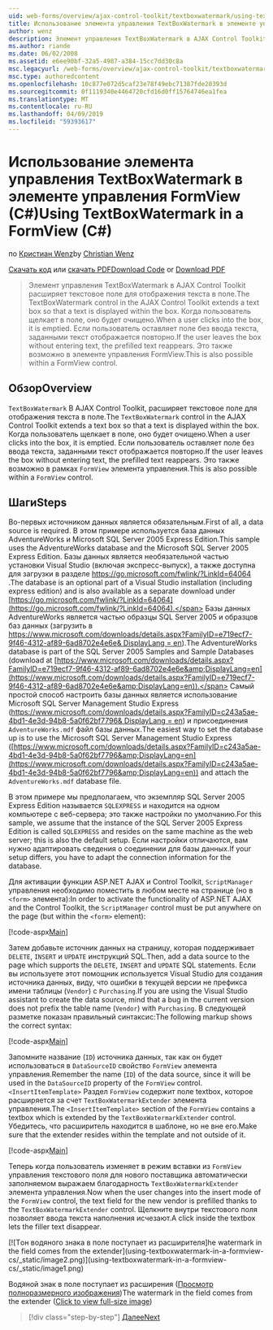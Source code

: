 ```yaml
---
uid: web-forms/overview/ajax-control-toolkit/textboxwatermark/using-textboxwatermark-in-a-formview-cs
title: Использование элемента управления TextBoxWatermark в элементе управления FormView (C#) | Документация Майкрософт
author: wenz
description: Элемент управления TextBoxWatermark в AJAX Control Toolkit расширяет текстовое поле для отображения текста в поле. Когда пользователь щелкает в поле, его я...
ms.author: riande
ms.date: 06/02/2008
ms.assetid: e6ee90bf-32a5-4987-a384-15cc7dd30c8a
msc.legacyurl: /web-forms/overview/ajax-control-toolkit/textboxwatermark/using-textboxwatermark-in-a-formview-cs
msc.type: authoredcontent
ms.openlocfilehash: 10c877e072d5caf23e78f49ebc71387fde20393d
ms.sourcegitcommit: 0f1119340e4464720cfd16d0ff15764746ea1fea
ms.translationtype: MT
ms.contentlocale: ru-RU
ms.lasthandoff: 04/09/2019
ms.locfileid: "59393617"
---
```

# <a name="using-textboxwatermark-in-a-formview-c"></a><span data-ttu-id="ecefb-104">Использование элемента управления TextBoxWatermark в элементе управления FormView (C#)</span><span class="sxs-lookup"><span data-stu-id="ecefb-104">Using TextBoxWatermark in a FormView (C#)</span></span>

<span data-ttu-id="ecefb-105">по [Кристиан Wenz](https://github.com/wenz)</span><span class="sxs-lookup"><span data-stu-id="ecefb-105">by [Christian Wenz](https://github.com/wenz)</span></span>

<span data-ttu-id="ecefb-106">[Скачать код](http://download.microsoft.com/download/9/3/f/93f8daea-bebd-4821-833b-95205389c7d0/TextBoxWatermark1.cs.zip) или [скачать PDF](http://download.microsoft.com/download/b/6/a/b6ae89ee-df69-4c87-9bfb-ad1eb2b23373/textboxwatermark1CS.pdf)</span><span class="sxs-lookup"><span data-stu-id="ecefb-106">[Download Code](http://download.microsoft.com/download/9/3/f/93f8daea-bebd-4821-833b-95205389c7d0/TextBoxWatermark1.cs.zip) or [Download PDF](http://download.microsoft.com/download/b/6/a/b6ae89ee-df69-4c87-9bfb-ad1eb2b23373/textboxwatermark1CS.pdf)</span></span>

> <span data-ttu-id="ecefb-107">Элемент управления TextBoxWatermark в AJAX Control Toolkit расширяет текстовое поле для отображения текста в поле.</span><span class="sxs-lookup"><span data-stu-id="ecefb-107">The TextBoxWatermark control in the AJAX Control Toolkit extends a text box so that a text is displayed within the box.</span></span> <span data-ttu-id="ecefb-108">Когда пользователь щелкает в поле, оно будет очищено.</span><span class="sxs-lookup"><span data-stu-id="ecefb-108">When a user clicks into the box, it is emptied.</span></span> <span data-ttu-id="ecefb-109">Если пользователь оставляет поле без ввода текста, заданными текст отображается повторно.</span><span class="sxs-lookup"><span data-stu-id="ecefb-109">If the user leaves the box without entering text, the prefilled text reappears.</span></span> <span data-ttu-id="ecefb-110">Это также возможно в элементе управления FormView.</span><span class="sxs-lookup"><span data-stu-id="ecefb-110">This is also possible within a FormView control.</span></span>


## <a name="overview"></a><span data-ttu-id="ecefb-111">Обзор</span><span class="sxs-lookup"><span data-stu-id="ecefb-111">Overview</span></span>

<span data-ttu-id="ecefb-112">`TextBoxWatermark` В AJAX Control Toolkit, расширяет текстовое поле для отображения текста в поле.</span><span class="sxs-lookup"><span data-stu-id="ecefb-112">The `TextBoxWatermark` control in the AJAX Control Toolkit extends a text box so that a text is displayed within the box.</span></span> <span data-ttu-id="ecefb-113">Когда пользователь щелкает в поле, оно будет очищено.</span><span class="sxs-lookup"><span data-stu-id="ecefb-113">When a user clicks into the box, it is emptied.</span></span> <span data-ttu-id="ecefb-114">Если пользователь оставляет поле без ввода текста, заданными текст отображается повторно.</span><span class="sxs-lookup"><span data-stu-id="ecefb-114">If the user leaves the box without entering text, the prefilled text reappears.</span></span> <span data-ttu-id="ecefb-115">Это также возможно в рамках `FormView` элемента управления.</span><span class="sxs-lookup"><span data-stu-id="ecefb-115">This is also possible within a `FormView` control.</span></span>

## <a name="steps"></a><span data-ttu-id="ecefb-116">Шаги</span><span class="sxs-lookup"><span data-stu-id="ecefb-116">Steps</span></span>

<span data-ttu-id="ecefb-117">Во-первых источником данных является обязательным.</span><span class="sxs-lookup"><span data-stu-id="ecefb-117">First of all, a data source is required.</span></span> <span data-ttu-id="ecefb-118">В этом примере используется база данных AdventureWorks и Microsoft SQL Server 2005 Express Edition.</span><span class="sxs-lookup"><span data-stu-id="ecefb-118">This sample uses the AdventureWorks database and the Microsoft SQL Server 2005 Express Edition.</span></span> <span data-ttu-id="ecefb-119">Базы данных является необязательной частью установки Visual Studio (включая экспресс-выпуск), а также доступна для загрузки в разделе [ https://go.microsoft.com/fwlink/?LinkId=64064 ](https://go.microsoft.com/fwlink/?LinkId=64064).</span><span class="sxs-lookup"><span data-stu-id="ecefb-119">The database is an optional part of a Visual Studio installation (including express edition) and is also available as a separate download under [https://go.microsoft.com/fwlink/?LinkId=64064](https://go.microsoft.com/fwlink/?LinkId=64064).</span></span> <span data-ttu-id="ecefb-120">Базы данных AdventureWorks является частью образцы SQL Server 2005 и образцов баз данных (загрузить в [ https://www.microsoft.com/downloads/details.aspx?FamilyID=e719ecf7-9f46-4312-af89-6ad8702e4e6e&amp; DisplayLang = en](https://www.microsoft.com/downloads/details.aspx?FamilyID=e719ecf7-9f46-4312-af89-6ad8702e4e6e&amp;DisplayLang=en)).</span><span class="sxs-lookup"><span data-stu-id="ecefb-120">The AdventureWorks database is part of the SQL Server 2005 Samples and Sample Databases (download at [https://www.microsoft.com/downloads/details.aspx?FamilyID=e719ecf7-9f46-4312-af89-6ad8702e4e6e&amp;DisplayLang=en](https://www.microsoft.com/downloads/details.aspx?FamilyID=e719ecf7-9f46-4312-af89-6ad8702e4e6e&amp;DisplayLang=en)).</span></span> <span data-ttu-id="ecefb-121">Самый простой способ настроить базы данных является использование Microsoft SQL Server Management Studio Express ([https://www.microsoft.com/downloads/details.aspx?FamilyID=c243a5ae-4bd1-4e3d-94b8-5a0f62bf7796&amp; DisplayLang = en](https://www.microsoft.com/downloads/details.aspx?FamilyID=c243a5ae-4bd1-4e3d-94b8-5a0f62bf7796&amp;DisplayLang=en)) и присоединения `AdventureWorks.mdf` файл базы данных.</span><span class="sxs-lookup"><span data-stu-id="ecefb-121">The easiest way to set the database up is to use the Microsoft SQL Server Management Studio Express ([https://www.microsoft.com/downloads/details.aspx?FamilyID=c243a5ae-4bd1-4e3d-94b8-5a0f62bf7796&amp;DisplayLang=en](https://www.microsoft.com/downloads/details.aspx?FamilyID=c243a5ae-4bd1-4e3d-94b8-5a0f62bf7796&amp;DisplayLang=en)) and attach the `AdventureWorks.mdf` database file.</span></span>

<span data-ttu-id="ecefb-122">В этом примере мы предполагаем, что экземпляр SQL Server 2005 Express Edition называется `SQLEXPRESS` и находится на одном компьютере с веб-сервера; это также настройки по умолчанию.</span><span class="sxs-lookup"><span data-stu-id="ecefb-122">For this sample, we assume that the instance of the SQL Server 2005 Express Edition is called `SQLEXPRESS` and resides on the same machine as the web server; this is also the default setup.</span></span> <span data-ttu-id="ecefb-123">Если настройки отличаются, вам нужно адаптировать сведения о соединении для базы данных.</span><span class="sxs-lookup"><span data-stu-id="ecefb-123">If your setup differs, you have to adapt the connection information for the database.</span></span>

<span data-ttu-id="ecefb-124">Для активации функции ASP.NET AJAX и Control Toolkit, `ScriptManager` управления необходимо поместить в любом месте на странице (но в `<form>` элемента):</span><span class="sxs-lookup"><span data-stu-id="ecefb-124">In order to activate the functionality of ASP.NET AJAX and the Control Toolkit, the `ScriptManager` control must be put anywhere on the page (but within the `<form>` element):</span></span>

[!code-aspx[Main](using-textboxwatermark-in-a-formview-cs/samples/sample1.aspx)]

<span data-ttu-id="ecefb-125">Затем добавьте источник данных на страницу, которая поддерживает `DELETE`, `INSERT` и `UPDATE` инструкций SQL.</span><span class="sxs-lookup"><span data-stu-id="ecefb-125">Then, add a data source to the page which supports the `DELETE`, `INSERT` and `UPDATE` SQL statements.</span></span> <span data-ttu-id="ecefb-126">Если вы используете этот помощник используется Visual Studio для создания источника данных, виду, что ошибки в текущей версии не префикса имени таблицы (`Vendor`) с `Purchasing`.</span><span class="sxs-lookup"><span data-stu-id="ecefb-126">If you are using the Visual Studio assistant to create the data source, mind that a bug in the current version does not prefix the table name (`Vendor`) with `Purchasing`.</span></span> <span data-ttu-id="ecefb-127">В следующей разметке показан правильный синтаксис:</span><span class="sxs-lookup"><span data-stu-id="ecefb-127">The following markup shows the correct syntax:</span></span>

[!code-aspx[Main](using-textboxwatermark-in-a-formview-cs/samples/sample2.aspx)]

<span data-ttu-id="ecefb-128">Запомните название (`ID`) источника данных, так как он будет использоваться в `DataSourceID` свойство `FormView` элемента управления.</span><span class="sxs-lookup"><span data-stu-id="ecefb-128">Remember the name (`ID`) of the data source, since it will be used in the `DataSourceID` property of the `FormView` control.</span></span> <span data-ttu-id="ecefb-129">`<InsertItemTemplate>` Раздел `FormView` содержит поле textbox, которое расширяется за счет `TextBoxWatermarkExtender` элемента управления.</span><span class="sxs-lookup"><span data-stu-id="ecefb-129">The `<InsertItemTemplate>` section of the `FormView` contains a textbox which is extended by the `TextBoxWatermarkExtender` control.</span></span> <span data-ttu-id="ecefb-130">Убедитесь, что расширитель находится в шаблоне, но не вне его.</span><span class="sxs-lookup"><span data-stu-id="ecefb-130">Make sure that the extender resides within the template and not outside of it.</span></span>

[!code-aspx[Main](using-textboxwatermark-in-a-formview-cs/samples/sample3.aspx)]

<span data-ttu-id="ecefb-131">Теперь когда пользователь изменяет в режим вставки из `FormView` управления текстового поля для нового поставщика автоматически заполняемом выражаем благодарность `TextBoxWatermarkExtender` элемента управления.</span><span class="sxs-lookup"><span data-stu-id="ecefb-131">Now when the user changes into the insert mode of the `FormView` control, the text field for the new vendor is prefilled thanks to the `TextBoxWatermarkExtender` control.</span></span> <span data-ttu-id="ecefb-132">Щелкните внутри текстового поля позволяет ввода текста наполнения исчезают.</span><span class="sxs-lookup"><span data-stu-id="ecefb-132">A click inside the textbox lets the filler text disappear.</span></span>


[![T<span data-ttu-id="ecefb-133">он водяного знака в поле поступает из расширителя]</span><span class="sxs-lookup"><span data-stu-id="ecefb-133">he watermark in the field comes from the extender]</span></span>(using-textboxwatermark-in-a-formview-cs/_static/image2.png)](using-textboxwatermark-in-a-formview-cs/_static/image1.png)

<span data-ttu-id="ecefb-134">Водяной знак в поле поступает из расширения ([Просмотр полноразмерного изображения](using-textboxwatermark-in-a-formview-cs/_static/image3.png))</span><span class="sxs-lookup"><span data-stu-id="ecefb-134">The watermark in the field comes from the extender ([Click to view full-size image](using-textboxwatermark-in-a-formview-cs/_static/image3.png))</span></span>

> [!div class="step-by-step"]
> [<span data-ttu-id="ecefb-135">Далее</span><span class="sxs-lookup"><span data-stu-id="ecefb-135">Next</span></span>](using-textboxwatermark-with-validation-controls-cs.md)
